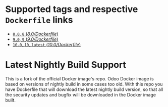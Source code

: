 # Supported tags and respective `Dockerfile` links

-	[`8.0`, `8` (*8.0/Dockerfile*)](https://github.com/rwsdigital/odoo-docker/blob/master/8.0/Dockerfile)
-	[`9.0`, `9` (*9.0/Dockerfile*)](https://github.com/rwsdigital/odoo-docker/blob/master/9.0/Dockerfile)
-	[`10.0`, `10`, `latest` (*10.0/Dockerfile*)](https://github.com/rwsdigital/odoo-docker/blob/master/10.0/Dockerfile)

Latest Nightly Build Support
======

This is a fork of the official Docker image's repo. Odoo Docker image is based on versions of nightly build in some cases too old. With this repo you have Dockerfile that will download the latest nightly build version, so that all the security updates and bugfix will be downloaded in the Docker image built.
